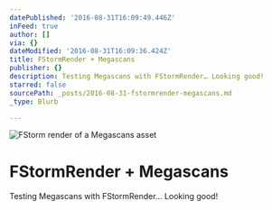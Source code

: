 ```yaml
---
datePublished: '2016-08-31T16:09:49.446Z'
inFeed: true
author: []
via: {}
dateModified: '2016-08-31T16:09:36.424Z'
title: FStormRender + Megascans
publisher: {}
description: Testing Megascans with FStormRender… Looking good!
starred: false
sourcePath: _posts/2016-08-31-fstormrender-megascans.md
_type: Blurb

---
```

![FStorm render of a Megascans asset](https://the-grid-user-content.s3-us-west-2.amazonaws.com/f7af55e8-8b2e-4963-ac00-2344cbf35810.jpg)

# FStormRender + Megascans

Testing Megascans with FStormRender... Looking good!